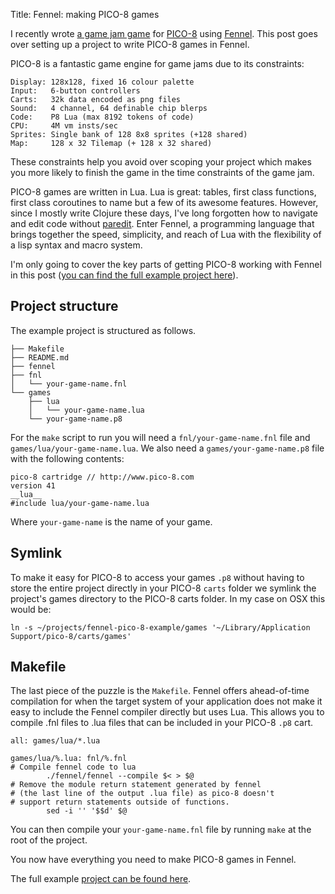 Title: Fennel: making PICO-8 games

I recently wrote [a game jam game](https://andersmurphy.itch.io/staglight) for [PICO-8](https://www.lexaloffle.com/pico-8.php) using [Fennel](https://fennel-lang.org). This post goes over setting up a project to write PICO-8 games in Fennel.

PICO-8 is a fantastic game engine for game jams due to its constraints:

```
Display: 128x128, fixed 16 colour palette
Input:   6-button controllers
Carts:   32k data encoded as png files
Sound:   4 channel, 64 definable chip blerps
Code:    P8 Lua (max 8192 tokens of code)
CPU:     4M vm insts/sec
Sprites: Single bank of 128 8x8 sprites (+128 shared)
Map:     128 x 32 Tilemap (+ 128 x 32 shared)
```

These constraints help you avoid over scoping your project which makes you more likely to finish the game in the time constraints of the game jam.

PICO-8 games are written in Lua. Lua is great: tables, first class functions, first class coroutines to name but a few of its awesome features. However, since I mostly write Clojure these days, I've long forgotten how to navigate and edit code without [paredit](http://danmidwood.com/content/2014/11/21/animated-paredit.html). Enter Fennel, a programming language that brings together the speed, simplicity, and reach of Lua with the flexibility of a lisp syntax and macro system.

I'm only going to cover the key parts of getting PICO-8 working with Fennel in this post ([you can find the full example project here](https://github.com/andersmurphy/fennel-pico-8-example)).

## Project structure

The example project is structured as follows. 

```
├── Makefile
├── README.md
├── fennel
├── fnl
│   └── your-game-name.fnl
└── games
    ├── lua
    │   └── your-game-name.lua
    └── your-game-name.p8
```

For the `make` script to run you will need a `fnl/your-game-name.fnl` file and `games/lua/your-game-name.lua`. We also need a `games/your-game-name.p8` file with the following contents:

```
pico-8 cartridge // http://www.pico-8.com
version 41
__lua__
#include lua/your-game-name.lua
```

Where `your-game-name` is the name of your game.

## Symlink

To make it easy for  PICO-8  to access your games `.p8` without having to store the entire project directly in your PICO-8 `carts`  folder we symlink the project's games directory to the PICO-8 carts folder. In my case on OSX this would be:

```
ln -s ~/projects/fennel-pico-8-example/games '~/Library/Application Support/pico-8/carts/games'
```

## Makefile

The last piece of the puzzle is the `Makefile`. Fennel offers ahead-of-time compilation for when the target system of your application does not make it easy to include the Fennel compiler directly but uses Lua. This allows you to compile .fnl files to .lua files that can be included in your PICO-8 `.p8` cart.

```
all: games/lua/*.lua

games/lua/%.lua: fnl/%.fnl
# Compile fennel code to lua
		./fennel/fennel --compile $< > $@
# Remove the module return statement generated by fennel
# (the last line of the output .lua file) as pico-8 doesn't
# support return statements outside of functions.
		sed -i '' '$$d' $@
```

You can then compile your `your-game-name.fnl` file by running `make` at 
the root of the project.

You now have everything you need to make PICO-8 games in Fennel.

The full example [project can be found here](https://github.com/andersmurphy/fennel-pico-8-example).
